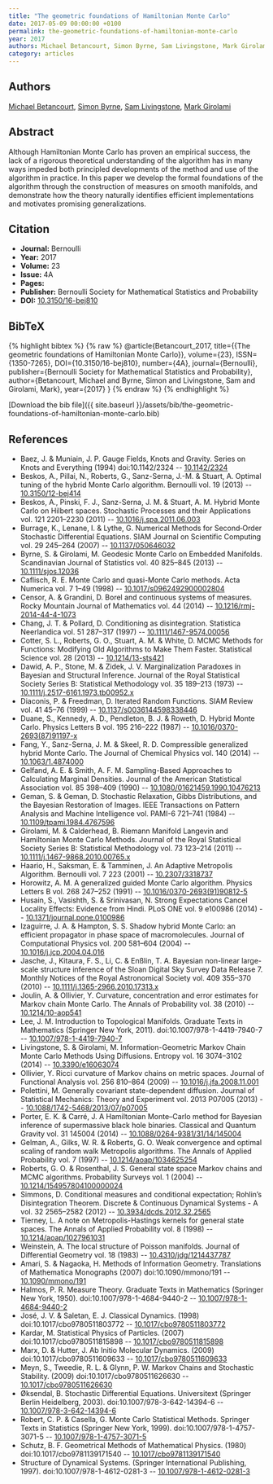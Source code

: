 ```yaml
---
title: "The geometric foundations of Hamiltonian Monte Carlo"
date: 2017-05-09 00:00:00 +0100
permalink: the-geometric-foundations-of-hamiltonian-monte-carlo
year: 2017
authors: Michael Betancourt, Simon Byrne, Sam Livingstone, Mark Girolami
category: articles
---
```

 
## Authors
[Michael Betancourt](authors/michael-betancourt), [Simon Byrne](authors/simon-byrne), [Sam Livingstone](authors/sam-livingstone), [Mark Girolami](authors/mark-girolami)
 
## Abstract
Although Hamiltonian Monte Carlo has proven an empirical success, the lack of a rigorous theoretical understanding of the algorithm has in many ways impeded both principled developments of the method and use of the algorithm in practice. In this paper we develop the formal foundations of the algorithm through the construction of measures on smooth manifolds, and demonstrate how the theory naturally identifies efficient implementations and motivates promising generalizations.
 
## Citation
- **Journal:** Bernoulli
- **Year:** 2017
- **Volume:** 23
- **Issue:** 4A
- **Pages:** 
- **Publisher:** Bernoulli Society for Mathematical Statistics and Probability
- **DOI:** [10.3150/16-bej810](https://doi.org/10.3150/16-bej810)
 
## BibTeX
{% highlight bibtex %}
{% raw %}
@article{Betancourt_2017,
  title={{The geometric foundations of Hamiltonian Monte Carlo}},
  volume={23},
  ISSN={1350-7265},
  DOI={10.3150/16-bej810},
  number={4A},
  journal={Bernoulli},
  publisher={Bernoulli Society for Mathematical Statistics and Probability},
  author={Betancourt, Michael and Byrne, Simon and Livingstone, Sam and Girolami, Mark},
  year={2017}
}
{% endraw %}
{% endhighlight %}
 
[Download the bib file]({{ site.baseurl }}/assets/bib/the-geometric-foundations-of-hamiltonian-monte-carlo.bib)
 
## References
- Baez, J. & Muniain, J. P. Gauge Fields, Knots and Gravity. Series on Knots and Everything (1994) doi:10.1142/2324 -- [10.1142/2324](https://doi.org/10.1142/2324)
- Beskos, A., Pillai, N., Roberts, G., Sanz-Serna, J.-M. & Stuart, A. Optimal tuning of the hybrid Monte Carlo algorithm. Bernoulli vol. 19 (2013) -- [10.3150/12-bej414](https://doi.org/10.3150/12-bej414)
- Beskos, A., Pinski, F. J., Sanz-Serna, J. M. & Stuart, A. M. Hybrid Monte Carlo on Hilbert spaces. Stochastic Processes and their Applications vol. 121 2201–2230 (2011) -- [10.1016/j.spa.2011.06.003](https://doi.org/10.1016/j.spa.2011.06.003)
- Burrage, K., Lenane, I. & Lythe, G. Numerical Methods for Second‐Order Stochastic Differential Equations. SIAM Journal on Scientific Computing vol. 29 245–264 (2007) -- [10.1137/050646032](https://doi.org/10.1137/050646032)
- Byrne, S. & Girolami, M. Geodesic Monte Carlo on Embedded Manifolds. Scandinavian Journal of Statistics vol. 40 825–845 (2013) -- [10.1111/sjos.12036](https://doi.org/10.1111/sjos.12036)
- Caflisch, R. E. Monte Carlo and quasi-Monte Carlo methods. Acta Numerica vol. 7 1–49 (1998) -- [10.1017/s0962492900002804](https://doi.org/10.1017/s0962492900002804)
- Censor, A. & Grandini, D. Borel and continuous systems of measures. Rocky Mountain Journal of Mathematics vol. 44 (2014) -- [10.1216/rmj-2014-44-4-1073](https://doi.org/10.1216/rmj-2014-44-4-1073)
- Chang, J. T. & Pollard, D. Conditioning as disintegration. Statistica Neerlandica vol. 51 287–317 (1997) -- [10.1111/1467-9574.00056](https://doi.org/10.1111/1467-9574.00056)
- Cotter, S. L., Roberts, G. O., Stuart, A. M. & White, D. MCMC Methods for Functions: Modifying Old Algorithms to Make Them Faster. Statistical Science vol. 28 (2013) -- [10.1214/13-sts421](https://doi.org/10.1214/13-sts421)
- Dawid, A. P., Stone, M. & Zidek, J. V. Marginalization Paradoxes in Bayesian and Structural Inference. Journal of the Royal Statistical Society Series B: Statistical Methodology vol. 35 189–213 (1973) -- [10.1111/j.2517-6161.1973.tb00952.x](https://doi.org/10.1111/j.2517-6161.1973.tb00952.x)
- Diaconis, P. & Freedman, D. Iterated Random Functions. SIAM Review vol. 41 45–76 (1999) -- [10.1137/s0036144598338446](https://doi.org/10.1137/s0036144598338446)
- Duane, S., Kennedy, A. D., Pendleton, B. J. & Roweth, D. Hybrid Monte Carlo. Physics Letters B vol. 195 216–222 (1987) -- [10.1016/0370-2693(87)91197-x](https://doi.org/10.1016/0370-2693(87)91197-x)
- Fang, Y., Sanz-Serna, J. M. & Skeel, R. D. Compressible generalized hybrid Monte Carlo. The Journal of Chemical Physics vol. 140 (2014) -- [10.1063/1.4874000](https://doi.org/10.1063/1.4874000)
- Gelfand, A. E. & Smith, A. F. M. Sampling-Based Approaches to Calculating Marginal Densities. Journal of the American Statistical Association vol. 85 398–409 (1990) -- [10.1080/01621459.1990.10476213](https://doi.org/10.1080/01621459.1990.10476213)
- Geman, S. & Geman, D. Stochastic Relaxation, Gibbs Distributions, and the Bayesian Restoration of Images. IEEE Transactions on Pattern Analysis and Machine Intelligence vol. PAMI-6 721–741 (1984) -- [10.1109/tpami.1984.4767596](https://doi.org/10.1109/tpami.1984.4767596)
- Girolami, M. & Calderhead, B. Riemann Manifold Langevin and Hamiltonian Monte Carlo Methods. Journal of the Royal Statistical Society Series B: Statistical Methodology vol. 73 123–214 (2011) -- [10.1111/j.1467-9868.2010.00765.x](https://doi.org/10.1111/j.1467-9868.2010.00765.x)
- Haario, H., Saksman, E. & Tamminen, J. An Adaptive Metropolis Algorithm. Bernoulli vol. 7 223 (2001) -- [10.2307/3318737](https://doi.org/10.2307/3318737)
- Horowitz, A. M. A generalized guided Monte Carlo algorithm. Physics Letters B vol. 268 247–252 (1991) -- [10.1016/0370-2693(91)90812-5](https://doi.org/10.1016/0370-2693(91)90812-5)
- Husain, S., Vasishth, S. & Srinivasan, N. Strong Expectations Cancel Locality Effects: Evidence from Hindi. PLoS ONE vol. 9 e100986 (2014) -- [10.1371/journal.pone.0100986](https://doi.org/10.1371/journal.pone.0100986)
- Izaguirre, J. A. & Hampton, S. S. Shadow hybrid Monte Carlo: an efficient propagator in phase space of macromolecules. Journal of Computational Physics vol. 200 581–604 (2004) -- [10.1016/j.jcp.2004.04.016](https://doi.org/10.1016/j.jcp.2004.04.016)
- Jasche, J., Kitaura, F. S., Li, C. & Enßlin, T. A. Bayesian non-linear large-scale structure inference of the Sloan Digital Sky Survey Data Release 7. Monthly Notices of the Royal Astronomical Society vol. 409 355–370 (2010) -- [10.1111/j.1365-2966.2010.17313.x](https://doi.org/10.1111/j.1365-2966.2010.17313.x)
- Joulin, A. & Ollivier, Y. Curvature, concentration and error estimates for Markov chain Monte Carlo. The Annals of Probability vol. 38 (2010) -- [10.1214/10-aop541](https://doi.org/10.1214/10-aop541)
- Lee, J. M. Introduction to Topological Manifolds. Graduate Texts in Mathematics (Springer New York, 2011). doi:10.1007/978-1-4419-7940-7 -- [10.1007/978-1-4419-7940-7](https://doi.org/10.1007/978-1-4419-7940-7)
- Livingstone, S. & Girolami, M. Information-Geometric Markov Chain Monte Carlo Methods Using Diffusions. Entropy vol. 16 3074–3102 (2014) -- [10.3390/e16063074](https://doi.org/10.3390/e16063074)
- Ollivier, Y. Ricci curvature of Markov chains on metric spaces. Journal of Functional Analysis vol. 256 810–864 (2009) -- [10.1016/j.jfa.2008.11.001](https://doi.org/10.1016/j.jfa.2008.11.001)
- Polettini, M. Generally covariant state-dependent diffusion. Journal of Statistical Mechanics: Theory and Experiment vol. 2013 P07005 (2013) -- [10.1088/1742-5468/2013/07/p07005](https://doi.org/10.1088/1742-5468/2013/07/p07005)
- Porter, E. K. & Carré, J. A Hamiltonian Monte–Carlo method for Bayesian inference of supermassive black hole binaries. Classical and Quantum Gravity vol. 31 145004 (2014) -- [10.1088/0264-9381/31/14/145004](https://doi.org/10.1088/0264-9381/31/14/145004)
- Gelman, A., Gilks, W. R. & Roberts, G. O. Weak convergence and optimal scaling of random walk Metropolis algorithms. The Annals of Applied Probability vol. 7 (1997) -- [10.1214/aoap/1034625254](https://doi.org/10.1214/aoap/1034625254)
- Roberts, G. O. & Rosenthal, J. S. General state space Markov chains and MCMC algorithms. Probability Surveys vol. 1 (2004) -- [10.1214/154957804100000024](https://doi.org/10.1214/154957804100000024)
- Simmons, D. Conditional measures and conditional expectation; Rohlin’s Disintegration Theorem. Discrete &amp; Continuous Dynamical Systems - A vol. 32 2565–2582 (2012) -- [10.3934/dcds.2012.32.2565](https://doi.org/10.3934/dcds.2012.32.2565)
- Tierney, L. A note on Metropolis-Hastings kernels for general state spaces. The Annals of Applied Probability vol. 8 (1998) -- [10.1214/aoap/1027961031](https://doi.org/10.1214/aoap/1027961031)
- Weinstein, A. The local structure of Poisson manifolds. Journal of Differential Geometry vol. 18 (1983) -- [10.4310/jdg/1214437787](https://doi.org/10.4310/jdg/1214437787)
- Amari, S. & Nagaoka, H. Methods of Information Geometry. Translations of Mathematica                        Monographs (2007) doi:10.1090/mmono/191 -- [10.1090/mmono/191](https://doi.org/10.1090/mmono/191)
- Halmos, P. R. Measure Theory. Graduate Texts in Mathematics (Springer New York, 1950). doi:10.1007/978-1-4684-9440-2 -- [10.1007/978-1-4684-9440-2](https://doi.org/10.1007/978-1-4684-9440-2)
- José, J. V. & Saletan, E. J. Classical Dynamics. (1998) doi:10.1017/cbo9780511803772 -- [10.1017/cbo9780511803772](https://doi.org/10.1017/cbo9780511803772)
- Kardar, M. Statistical Physics of Particles. (2007) doi:10.1017/cbo9780511815898 -- [10.1017/cbo9780511815898](https://doi.org/10.1017/cbo9780511815898)
- Marx, D. & Hutter, J. Ab Initio Molecular Dynamics. (2009) doi:10.1017/cbo9780511609633 -- [10.1017/cbo9780511609633](https://doi.org/10.1017/cbo9780511609633)
- Meyn, S., Tweedie, R. L. & Glynn, P. W. Markov Chains and Stochastic Stability. (2009) doi:10.1017/cbo9780511626630 -- [10.1017/cbo9780511626630](https://doi.org/10.1017/cbo9780511626630)
- Øksendal, B. Stochastic Differential Equations. Universitext (Springer Berlin Heidelberg, 2003). doi:10.1007/978-3-642-14394-6 -- [10.1007/978-3-642-14394-6](https://doi.org/10.1007/978-3-642-14394-6)
- Robert, C. P. & Casella, G. Monte Carlo Statistical Methods. Springer Texts in Statistics (Springer New York, 1999). doi:10.1007/978-1-4757-3071-5 -- [10.1007/978-1-4757-3071-5](https://doi.org/10.1007/978-1-4757-3071-5)
- Schutz, B. F. Geometrical Methods of Mathematical Physics. (1980) doi:10.1017/cbo9781139171540 -- [10.1017/cbo9781139171540](https://doi.org/10.1017/cbo9781139171540)
- Structure of Dynamical Systems. (Springer International Publishing, 1997). doi:10.1007/978-1-4612-0281-3 -- [10.1007/978-1-4612-0281-3](https://doi.org/10.1007/978-1-4612-0281-3)

